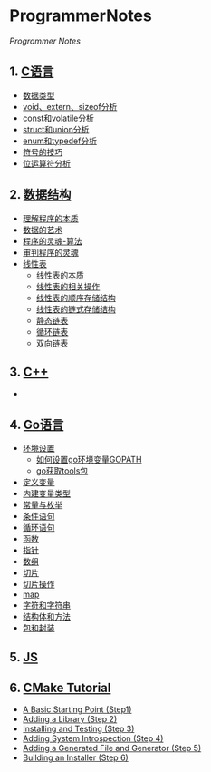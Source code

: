 # ProgrammerNotes
*Programmer Notes*   

## 1. [C语言](./C/c.md)    
  - [数据类型](./C/src/1.md)
  - [void、extern、sizeof分析](./C/src/2.md)
  - [const和volatile分析](./C/src/3.md)
  - [struct和union分析](./C/src/4.md)
  - [enum和typedef分析](./C/src/5.md)
  - [符号的技巧](./C/src/6.md)
  - [位运算符分析](./C/src/7.md)

## 2. [数据结构](./DataStructure/DataStructrue.md)    
- [理解程序的本质](./DataStructure/src/1.md)    
- [数据的艺术](./DataStructure/src/2.md)    
- [程序的灵魂-算法](./DataStructure/src/3.md)   
- [审判程序的灵魂](./DataStructure/src/4.md)
- [线性表](./DataStructure/DataStructrue.md#5.线性表) 
  - [线性表的本质](./DataStructure/src/5.md)
  - [线性表的相关操作](./DataStructure/src/6.md)
  - [线性表的顺序存储结构](./DataStructure/src/7.md)
  - [线性表的链式存储结构](./DataStructure/src/8.md)
  - [静态链表](./DataStructure/src/9.md)
  - [循环链表](./DataStructure/src/10.md)
  - [双向链表](./DataStructure/src/11.md)

## 3. [C++](./Cpp/cpp.md)    
- []()

## 4. [Go语言](./Go/Go.md)
- [环境设置](./Go/src/0.md)
   - [如何设置go环境变量GOPATH](./Go/src/0.md#如何设置go环境变量gopath)
   - [go获取tools包](./Go/src/0.md#go获取tools包) 
- [定义变量](./Go/src/1.md)   
- [内建变量类型](./Go/src/2.md)
- [常量与枚举](./Go/src/3.md)   
- [条件语句](./Go/src/4.md)  
- [循环语句](./Go/src/5.md)  
- [函数](./Go/src/6.md)
- [指针](./Go/src/7.md)
- [数组](./Go/src/8.md)
- [切片](./Go/src/9.md)
- [切片操作](./Go/src/10.md)
- [map](./Go/src/11.md)
- [字符和字符串](./Go/src/12.md)
- [结构体和方法](./Go/src/13.md)
- [包和封装](./Go/src/14.md)


## 5. [JS](./JS/JS.md)

## 6. [CMake Tutorial](./CMake/cmake.md)
- [A Basic Starting Point (Step1)](./CMake/cmake.md#a-basic-starting-point-(step-1))
- [Adding a Library (Step 2)](./CMake/cmake.md#adding-a-library-(step-2))
- [Installing and Testing (Step 3)](./CMake/cmake.md#installing-and-testing-(step-3))
- [Adding System Introspection (Step 4)](./CMake/cmake.md#adding-system-introspection-(step-4))
- [Adding a Generated File and Generator (Step 5)](./CMake/cmake.md#adding-a-generated-file-and-generator-(step-5))
- [Building an Installer (Step 6)](./CMake/cmake.md#building-an-installer-(step-6))